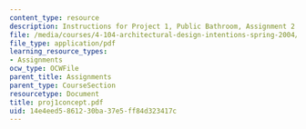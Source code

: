 ```yaml
---
content_type: resource
description: Instructions for Project 1, Public Bathroom, Assignment 2.
file: /media/courses/4-104-architectural-design-intentions-spring-2004/14e4eed5861230ba37e5ff84d323417c_proj1concept.pdf
file_type: application/pdf
learning_resource_types:
- Assignments
ocw_type: OCWFile
parent_title: Assignments
parent_type: CourseSection
resourcetype: Document
title: proj1concept.pdf
uid: 14e4eed5-8612-30ba-37e5-ff84d323417c
---
```

